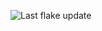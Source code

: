 ![Last flake update](https://img.shields.io/endpoint?url=https://raw.githubusercontent.com/computerjoh/johnos/main/badges/last-update.json&logo=nixos&logoColor=white)
